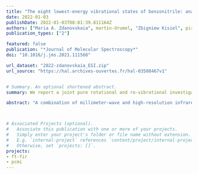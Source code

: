 ```yaml
---
title: "The eight lowest-energy vibrational states of benzonitrile: analysis of Coriolis and Darling-Dennison couplings by millimeter-wave and far-infrared spectroscopy"
date: 2022-01-03
publishDate: 2022-01-03T08:01:39.811164Z
authors: ["Maria A. Zdanovskaia", martin-drumel, "Zbigniew Kisiel", pirali, "Brian J. Esselman" , "Claude Woods", "Robert J. McMahon"]
publication_types: ["2"]

featured: false
publication: "*Journal of Molecular Spectroscopy*"
doi: "10.1016/j.jms.2021.111568"

url_dataset: "2022-zdanovskaia_ESI.zip"
url_source: "https://hal.archives-ouvertes.fr/hal-03508467v1"


# Summary. An optional shortened abstract.
summary: We report a joint pure rotational and ro-vibrational investigation of the lowest energy vibrational states of benzonitrile.

abstract: "A combination of millimeter-wave and high-resolution infrared data is used to analyze the eight lowest-energy vibrational states of benzonitrile (C<sub>6</sub>H<sub>5</sub>CN, *C*<sub>2v</sub>, μ<sub>a</sub> = 4.5 D), a benzene derivative recently detected in the interstellar medium. The overtone states v<sub>22</sub> = 2 and v<sub>33</sub> = 2, combination state *v*<sub>22</sub> = 1, *v*<sub>33</sub> = 1, and fundamental states *v*<sub>21</sub> = 1 and *v*<sub>15</sub> = 1 are studied for the first time by rotationally resolved spectroscopy. The three former states form a Coriolis- and Darling-Dennison-coupled triad of interacting states for which the coupling terms and highly precise, deperturbed energy separations have been measured. The use of sub-millimeter and far-infrared data together enabled the determination of the purely rotational and coupling parameters for the six lowest-energy vibrationally excited states of benzonitrile, along with their highly precise energies (E<sub>22</sub> = 141.4810252 (57) cm<sup>-1</sup>, E<sub>33</sub> = 160.5891953 (47) cm<sup>-1</sup>, E<sub>2×22</sub> = 282.6295417 (83) cm<sup>-1</sup>, E<sub>22+33</sub> = 302.5795909 (87) cm<sup>-1</sup>, E<sub>2×33</sub> = 321.4923856 (77) cm<sup>-1</sup>, E<sub>21</sub> = 372.257993 (10) cm<sup>-1</sup>). These energies, the resultant experimental anharmonicity constants (*x*<sub>22,22</sub> =  − 0.1663 cm<sup>-1</sup>, *x*<sub>33,33</sub> = 0.1570 cm<sup>-1</sup>, and *x*<sub>22,33</sub> = 0.4909 cm<sup>-1</sup>), and semi-experimental harmonic frequencies (ω<sub>22</sub> = 142.9 cm<sup>-1</sup> and ω<sub>33</sub> = 161.0 cm<sup>-1</sup>) for the ν<sub>22</sub> and ν<sub>33</sub> states are compared to CCSD(T)/ANO1 predicted values. The spectroscopic and coupling constants determined in this work for the vibrational ground state, the two lowest-energy fundamental states, and the corresponding first overtone and combination states successfully predict experimental frequencies down to 8 GHz. Particularly for the vibrationally excited states, the ability to predict transition frequencies so far outside the frequency region in which the constants were determined confirms that the rotational and distortion constants, as well as the coupling terms, are determined reasonably close to their true values. The ability to accurately extrapolate also demonstrates the suitability of the determined constants as the basis for extraterrestrial identification and examination of these vibrational states of benzonitrile. "



# Associated Projects (optional).
#   Associate this publication with one or more of your projects.
#   Simply enter your project's folder or file name without extension.
#   E.g. `internal-project` references `content/project/internal-project/index.md`.
#   Otherwise, set `projects: []`.
projects:
- ft-fir
- pcmi
---
```


